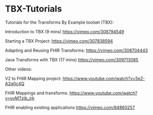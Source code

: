 # TBX-Tutorials
Tutorials for the Transforms By Example toolset (TBX):

Introduction to TBX (9 mins) https://vimeo.com/308794549

Starting a TBX Project: https://vimeo.com/307838594

Adapting and Reusing FHIR Transforms:  https://vimeo.com/308704443

Java Transforms with TBX (17 mins) https://vimeo.com/309713085

Other videos:

V2 to FHIR Mapping project:  https://www.youtube.com/watch?v=5eZ-A2q0c4Q

FHIR Mappings and transforms: https://www.youtube.com/watch?v=uyMTzib_irk

FHIR enabling existing applications 	https://vimeo.com/84860257




